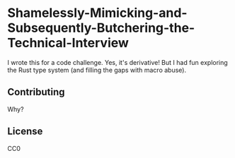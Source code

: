 # Shamelessly-Mimicking-and-Subsequently-Butchering-the-Technical-Interview

I wrote this for a code challenge. Yes, it's derivative! But I had fun exploring the Rust type system (and filling the gaps with macro abuse).

## Contributing

Why?

## License

CC0
